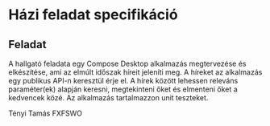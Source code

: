 # Házi feladat specifikáció

## Feladat
A hallgató feladata egy Compose Desktop alkalmazás megtervezése és elkészítése, ami az elmúlt időszak híreit jeleníti meg. A híreket az alkalmazás egy publikus API-n keresztül érje el. A hírek között lehessen releváns paraméter(ek) alapján keresni, megtekinteni őket és elmenteni őket a kedvencek közé. Az alkalmazás tartalmazzon unit teszteket.

Tényi Tamás
FXFSWO
